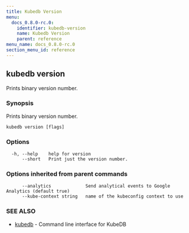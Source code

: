 ```yaml
---
title: Kubedb Version
menu:
  docs_0.8.0-rc.0:
    identifier: kubedb-version
    name: Kubedb Version
    parent: reference
menu_name: docs_0.8.0-rc.0
section_menu_id: reference
---
```


## kubedb version

Prints binary version number.

### Synopsis

Prints binary version number.

```
kubedb version [flags]
```

### Options

```
  -h, --help    help for version
      --short   Print just the version number.
```

### Options inherited from parent commands

```
      --analytics             Send analytical events to Google Analytics (default true)
      --kube-context string   name of the kubeconfig context to use
```

### SEE ALSO

* [kubedb](/docs/0.8.0-rc.0/reference/kubedb)	 - Command line interface for KubeDB

